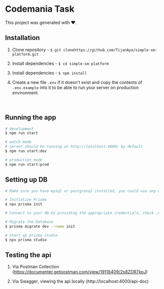 # Codemania Task

This project was generated with ❤.

## Installation


1. Clone repository - `$ git clonehttps://github.com/TijanAyo/simple-sm-platform.git`

2. Install dependencies - `$ cd simple-sm-platform`

3. Install dependencies - `$ npm install`

4. Create a new file `.env` if it doesn't exist and copy the contents of `.env.example` into it to be able to run your server on production environment.

<br>

## Running the app

```bash
# development
$ npm run start

# watch mode
# Server should be running on http://localhost:4000/ by default
$ npm run start:dev

# production mode
$ npm run start:prod
```

## Setting up DB
```bash
# Make sure you have mysql or postgresql installed, you could use any database of your choice

# Initialize Prisma 
$ npx prisma init

# Connect to your db by providing the appropriate credentials, check .env.example for a similar example

# Migrate the Database 
$ prisma migrate dev --name init

# Start up prisma studio
$ npx prisma studio
```


## Testing the api

1. Via Postman Collection (https://documenter.getpostman.com/view/19118409/2s8ZDR7kpJ)

2. Via Swagger, viewing the api locally (http://localhost:4000/api-doc)

